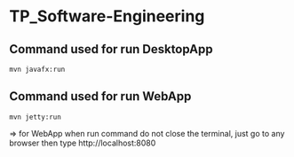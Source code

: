 # TP_Software-Engineering


## Command used for run DesktopApp
```
mvn javafx:run
```

## Command used for run WebApp
```
mvn jetty:run
```
=> for WebApp when run command do not close the terminal, just go to any browser then type http://localhost:8080
